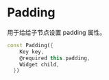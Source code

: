 # Padding

用于给给子节点设置 padding 属性。

```dart
const Padding({
    Key key,
    @required this.padding,
    Widget child,
  })
```